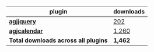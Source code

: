 plugin|downloads
------|----------
[**agjjquery**](https://www.npmjs.com/package/agjjquery)|[202](https://www.npmjs.com/package/agjjquery)
[**agjcalendar**](https://www.npmjs.com/package/agjcalendar)|[1,260](https://www.npmjs.com/package/agjcalendar)
**Total downloads across all plugins**|**1,462**
